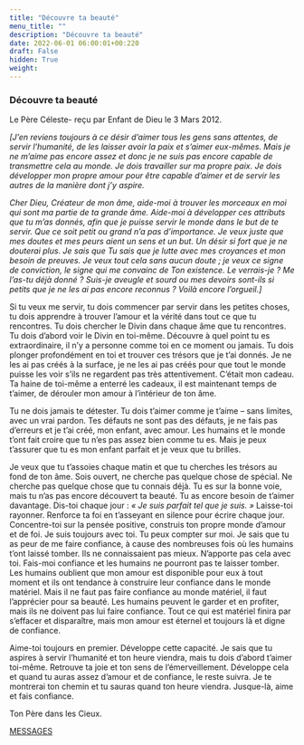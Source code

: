 ```yaml
---
title: "Découvre ta beauté"
menu_title: ""
description: "Découvre ta beauté"
date: 2022-06-01 06:00:01+00:220
draft: False
hidden: True
weight:
---
```

### Découvre ta beauté

Le Père Céleste- reçu par Enfant de Dieu le 3 Mars 2012.

*[J’en reviens toujours à ce désir d’aimer tous les gens sans attentes, de servir l’humanité, de les laisser avoir la paix et s’aimer eux-mêmes. Mais je ne m’aime pas encore assez et donc je ne suis pas encore capable de transmettre cela au monde. Je dois travailler sur ma propre paix. Je dois développer mon propre amour pour être capable d’aimer et de servir les autres de la manière dont j’y aspire.*

*Cher Dieu, Créateur de mon âme, aide-moi à trouver les morceaux en moi qui sont ma partie de ta grande âme. Aide-moi à développer ces attributs que tu m’as donnés, afin que je puisse servir le monde dans le but de te servir. Que ce soit petit ou grand n’a pas d’importance. Je veux juste que mes doutes et mes peurs aient un sens et un but. Un désir si fort que je ne douterai plus. Je sais que Tu sais que je lutte avec mes croyances et mon besoin de preuves. Je veux tout cela sans aucun doute ; je veux ce signe de conviction, le signe qui me convainc de Ton existence. Le verrais-je ? Me l’as-tu déjà donné ? Suis-je aveugle et sourd ou mes devoirs sont-ils si petits que je ne les ai pas encore reconnus ? Voilà encore l’orgueil.]*

Si tu veux me servir, tu dois commencer par servir dans les petites choses, tu dois apprendre à trouver l’amour et la vérité dans tout ce que tu rencontres. Tu dois chercher le Divin dans chaque âme que tu rencontres. Tu dois d’abord voir le Divin en toi-même. Découvre à quel point tu es extraordinaire, il n’y a personne comme toi en ce moment ou jamais. Tu dois plonger profondément en toi et trouver ces trésors que je t’ai donnés. Je ne les ai pas créés à la surface, je ne les ai pas créés pour que tout le monde puisse les voir s’ils ne regardent pas très attentivement. C’était mon cadeau. Ta haine de toi-même a enterré les cadeaux, il est maintenant temps de t’aimer, de dérouler mon amour à l’intérieur de ton âme.

Tu ne dois jamais te détester. Tu dois t’aimer comme je t’aime – sans limites, avec un vrai pardon. Tes défauts ne sont pas des défauts, je ne fais pas d’erreurs et je t’ai créé, mon enfant, avec amour. Les humains et le monde t’ont fait croire que tu n’es pas assez bien comme tu es. Mais je peux t’assurer que tu es mon enfant parfait et je veux que tu brilles.

Je veux que tu t’assoies chaque matin et que tu cherches les trésors au fond de ton âme. Sois ouvert, ne cherche pas quelque chose de spécial. Ne cherche pas quelque chose que tu connais déjà. Tu es sur la bonne voie, mais tu n’as pas encore découvert ta beauté. Tu as encore besoin de t’aimer davantage. Dis-toi chaque jour : *« Je suis parfait tel que je suis. »* Laisse-toi rayonner. Renforce ta foi en t’asseyant en silence pour écrire chaque jour. Concentre-toi sur la pensée positive, construis ton propre monde d’amour et de foi. Je suis toujours avec toi. Tu peux compter sur moi. Je sais que tu as peur de me faire confiance, à cause des nombreuses fois où les humains t’ont laissé tomber. Ils ne connaissaient pas mieux. N’apporte pas cela avec toi. Fais-moi confiance et les humains ne pourront pas te laisser tomber. Les humains oublient que mon amour est disponible pour eux à tout moment et ils ont tendance à construire leur confiance dans le monde matériel. Mais il ne faut pas faire confiance au monde matériel, il faut l’apprécier pour sa beauté. Les humains peuvent le garder et en profiter, mais ils ne doivent pas lui faire confiance. Tout ce qui est matériel finira par s’effacer et disparaître, mais mon amour est éternel et toujours là et digne de confiance.

Aime-toi toujours en premier. Développe cette capacité. Je sais que tu aspires à servir l’humanité et ton heure viendra, mais tu dois d’abord t’aimer toi-même. Retrouve ta joie et ton sens de l’émerveillement. Développe cela et quand tu auras assez d’amour et de confiance, le reste suivra. Je te montrerai ton chemin et tu sauras quand ton heure viendra. Jusque-là, aime et fais confiance.

Ton Père dans les Cieux.

[MESSAGES](fr-contemporary-messages/fr-contemporary-messages-by-date-order/fr-contemporary-messages-2012/)
